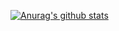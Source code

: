 [![Anurag's github stats](https://github-readme-stats.vercel.app/api?username=Waitfor1111)](https://github.com/anuraghazra/github-readme-stats)
